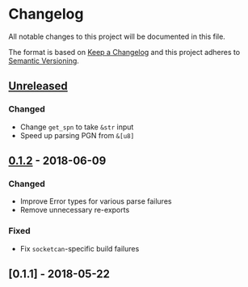 # Changelog

All notable changes to this project will be documented in this file.

The format is based on [Keep a Changelog](http://keepachangelog.com)
and this project adheres to [Semantic Versioning](http://semver.org).

## [Unreleased]

### Changed
- Change `get_spn` to take `&str` input
- Speed up parsing PGN from `&[u8]`

## [0.1.2] - 2018-06-09

### Changed
- Improve Error types for various parse failures
- Remove unnecessary re-exports

### Fixed
- Fix `socketcan`-specific build failures

## [0.1.1] - 2018-05-22

[Unreleased]: https://github.com/jmagnuson/canparse/compare/v0.1.2...master
[0.1.2]: https://github.com/jmagnuson/canparse/compare/v0.1.1...v0.1.2
